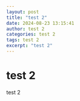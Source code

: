 ```yaml
---
layout: post
title: "test 2"
date: 2024-08-23 13:15:41
author: test 2
categories: test 2
tags: test 2
excerpt: "test 2"
---
```

# test 2

test 2
